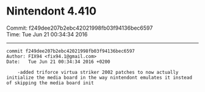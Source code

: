 # Nintendont 4.410
Commit: f249dee207b2ebc42021998fb03f94136bec6597  
Time: Tue Jun 21 00:34:34 2016   

-----

```
commit f249dee207b2ebc42021998fb03f94136bec6597
Author: FIX94 <fix94.1@gmail.com>
Date:   Tue Jun 21 00:34:34 2016 +0200

    -added triforce virtua striker 2002 patches to now actually initialize the media board in the way nintendont emulates it instead of skipping the media board init
```

